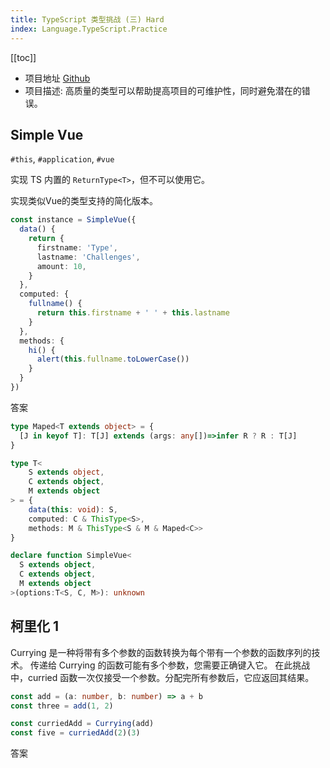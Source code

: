 ```yaml
---
title: TypeScript 类型挑战 (三) Hard
index: Language.TypeScript.Practice
---
```


[[toc]]
  
- 项目地址 [Github](https://github.com/type-challenges/type-challenges)
- 项目描述: 高质量的类型可以帮助提高项目的可维护性，同时避免潜在的错误。


## Simple Vue

`#this`, `#application`, `#vue`

实现 TS 内置的 `ReturnType<T>`，但不可以使用它。

实现类似Vue的类型支持的简化版本。

``` ts
const instance = SimpleVue({
  data() {
    return {
      firstname: 'Type',
      lastname: 'Challenges',
      amount: 10,
    }
  },
  computed: {
    fullname() {
      return this.firstname + ' ' + this.lastname
    }
  },
  methods: {
    hi() {
      alert(this.fullname.toLowerCase())
    }
  }
})
```

答案

``` ts
type Maped<T extends object> = {
  [J in keyof T]: T[J] extends (args: any[])=>infer R ? R : T[J]
}

type T<
    S extends object,
    C extends object,
    M extends object
> = {
    data(this: void): S,
    computed: C & ThisType<S>,
    methods: M & ThisType<S & M & Maped<C>>
} 

declare function SimpleVue<
  S extends object,
  C extends object,
  M extends object
>(options:T<S, C, M>): unknown

``` 

## 柯里化 1

Currying 是一种将带有多个参数的函数转换为每个带有一个参数的函数序列的技术。
传递给 Currying 的函数可能有多个参数，您需要正确键入它。
在此挑战中，curried 函数一次仅接受一个参数。分配完所有参数后，它应返回其结果。

``` ts
const add = (a: number, b: number) => a + b
const three = add(1, 2)

const curriedAdd = Currying(add)
const five = curriedAdd(2)(3)
```

答案

``` ts
```